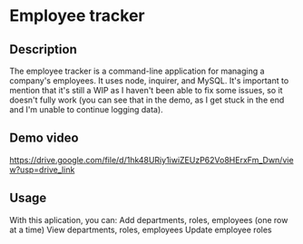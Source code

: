 # Employee tracker

## Description
The employee tracker is a command-line application for managing a company's employees. It uses node, inquirer, and MySQL.
It's important to mention that it's still a WIP as I haven't been able to fix some issues, so it doesn't fully work (you can see that in the demo, as I get stuck in the end and I'm unable to continue logging data). 


## Demo video
https://drive.google.com/file/d/1hk48URiy1iwiZEUzP62Vo8HErxFm_Dwn/view?usp=drive_link

## Usage
With this aplication, you can: 
Add departments, roles, employees (one row at a time)
View departments, roles, employees
Update employee roles
